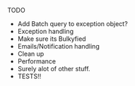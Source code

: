 
TODO 
 * Add Batch query to exception object?
 * Exception handling
 * Make sure its Bulkyfied
 * Emails/Notification handling
 * Clean up
 * Performance
 * Surely alot of other stuff.
 * TESTS!!